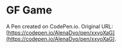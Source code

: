 # GF Game

A Pen created on CodePen.io. Original URL: [https://codepen.io/AlenaDvo/pen/xxyoXaG](https://codepen.io/AlenaDvo/pen/xxyoXaG).

